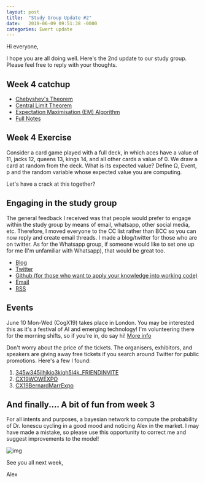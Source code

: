 ```yaml
---
layout: post
title:  "Study Group Update #2"
date:   2019-06-09 09:51:38 -0000
categories: Ewert update
---
```

Hi everyone,

I hope you are all doing well. Here's the 2nd update to our study group. Please feel free to reply with your thoughts.

## Week 4 catchup
* [Chebyshev's Theorem](https://www.youtube.com/watch?v=uMgK000XFhA)
* [Central Limit Theorem](https://www.youtube.com/watch?v=JNm3M9cqWyc)
* [Expectation Maximisation (EM) Algorithm](https://www.youtube.com/watch?v=iQoXFmbXRJA)
* [Full Notes](https://github.com/ionescu/Machine_Learning_2019/blob/master/04-Unsupervised_Learning/04-Unsupervised_Learning.md)

## Week 4 Exercise
Consider a card game played with a full deck, in which aces have a value of 11, jacks 12, queens 13, kings 14, and all other cards a value of 0. We draw a card at random from the deck. What is its expected value? Define Ω, Event, p and the random variable whose expected value you are computing.

Let's have a crack at this together?

## Engaging in the study group
The general feedback I received was that people would prefer to engage within the study group by means of email, whatsapp, other social media, etc. Therefore, I moved everyone to the CC list rather than BCC so you can now reply and create email threads. I made a blog/twitter for those who are on twitter. As for the Whatsapp group, if someone would like to set one up for me (I'm unfamiliar with Whatsapp), that would be great too.

* [Blog](http://ewertml.github.io)
* [Twitter](https://twitter.com/EwertML)
* [Github (for those who want to apply your knowledge into working code)](https://github.com/ewertml)
* [Email](mailto:alexander.adamlaurence@gmail.com)
* [RSS](https://ewertml.github.io/feed.xml)

## Events
June 10 Mon-Wed (CogX19) takes place in London. You may be interested this as it's a festival of AI and emerging technology! I'm volunteering there for the morning shifts, so if you're in, do say hi! [More info](https://cogx.co/)

Don't worry about the price of the tickets. The organisers, exhibitors, and speakers are giving away free tickets if you search around Twitter for public promotions. Here's a few I found:
1. [345w345ilhjkio3kjqh5l4k_FRIENDINVITE](https://ti.to/cogx/2019/discount/345w345ilhjkio3kjqh5l4k_FRIENDINVITE)
2. [CX19WOWEXPO](https://ti.to/cogx/2019/discount/CX19WOWEXPO)
3. [CX19BernardMarrExpo](https://ti.to/cogx/2019/discount/CX19BernardMarrExpo)

## And finally.... A bit of fun from week 3
For all intents and purposes, a bayesian network to compute the probability of Dr. Ionescu cycling in a good mood and noticing Alex in the market. I may have made a mistake, so please use this opportunity to correct me and suggest improvements to the model!

![img](https://i.imgur.com/KYC92O3.jpg)

See you all next week,

Alex
